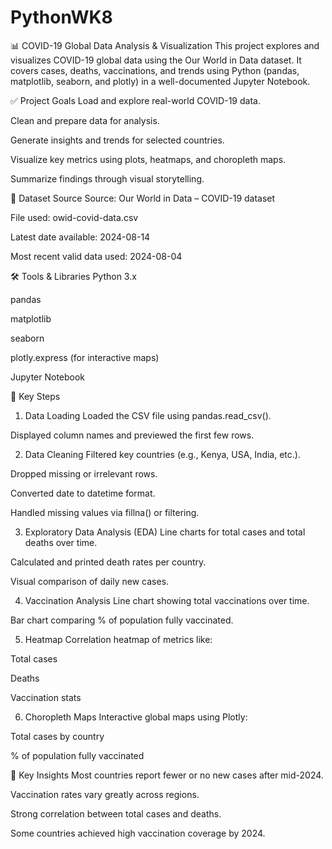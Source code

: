 # PythonWK8

📊 COVID-19 Global Data Analysis & Visualization
This project explores and visualizes COVID-19 global data using the Our World in Data dataset. It covers cases, deaths, vaccinations, and trends using Python (pandas, matplotlib, seaborn, and plotly) in a well-documented Jupyter Notebook.

✅ Project Goals
Load and explore real-world COVID-19 data.

Clean and prepare data for analysis.

Generate insights and trends for selected countries.

Visualize key metrics using plots, heatmaps, and choropleth maps.

Summarize findings through visual storytelling.

📁 Dataset Source
Source: Our World in Data – COVID-19 dataset

File used: owid-covid-data.csv

Latest date available: 2024-08-14

Most recent valid data used: 2024-08-04

🛠️ Tools & Libraries
Python 3.x

pandas

matplotlib

seaborn

plotly.express (for interactive maps)

Jupyter Notebook

🔎 Key Steps
1. Data Loading
Loaded the CSV file using pandas.read_csv().

Displayed column names and previewed the first few rows.

2. Data Cleaning
Filtered key countries (e.g., Kenya, USA, India, etc.).

Dropped missing or irrelevant rows.

Converted date to datetime format.

Handled missing values via fillna() or filtering.

3. Exploratory Data Analysis (EDA)
Line charts for total cases and total deaths over time.

Calculated and printed death rates per country.

Visual comparison of daily new cases.

4. Vaccination Analysis
Line chart showing total vaccinations over time.

Bar chart comparing % of population fully vaccinated.

5. Heatmap
Correlation heatmap of metrics like:

Total cases

Deaths

Vaccination stats

6. Choropleth Maps
Interactive global maps using Plotly:

Total cases by country

% of population fully vaccinated

📌 Key Insights
Most countries report fewer or no new cases after mid-2024.

Vaccination rates vary greatly across regions.

Strong correlation between total cases and deaths.

Some countries achieved high vaccination coverage by 2024.

